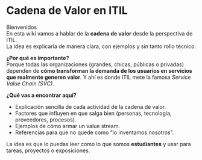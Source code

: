 # Cadena de Valor en ITIL 

Bienvenidos  
En esta wiki vamos a hablar de la **cadena de valor** desde la perspectiva de ITIL.  
La idea es explicarla de manera clara, con ejemplos y sin tanto rollo técnico.

**¿Por qué es importante?**  
Porque todas las organizaciones (grandes, chicas, públicas o privadas) dependen de **cómo transforman la demanda de los usuarios en servicios que realmente generen valor**. Y ahí es donde ITIL  mete la famosa *Service Value Chain (SVC)*.

**¿Qué vas a encontrar aquí?**
- Explicación sencilla de cada actividad de la cadena de valor.
- Factores que influyen en que salga bien (personas, tecnología, proveedores, procesos).
- Ejemplos de cómo armar un value stream.
- Referencias para que no quede como “lo inventamos nosotros”.

 La idea es que lo puedas leer como lo que somos **estudiantes** y usar para tareas, proyectos o exposiciones.
